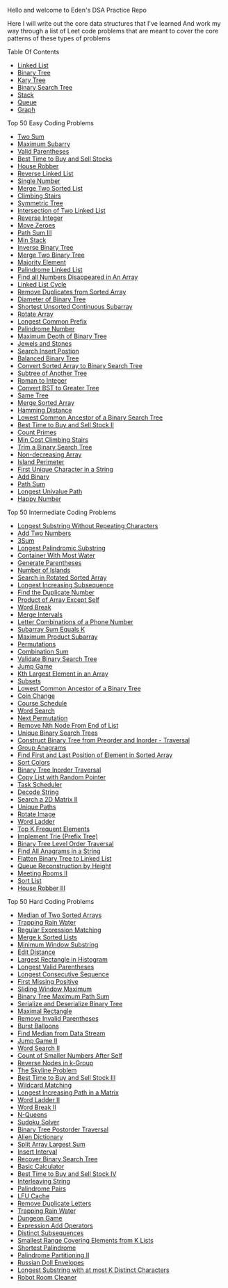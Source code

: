 Hello and welcome to Eden's DSA Practice Repo

Here I will write out the core data structures that I've learned 
And work my way through a list of Leet code problems that are meant to cover the core patterns of these types of problems

Table Of Contents
- [Linked List]()
- [Binary Tree]()
- [Kary Tree]()
- [Binary Search Tree]()
- [Stack]()
- [Queue]()
- [Graph]()

Top 50 Easy Coding Problems

- [Two Sum]()
- [Maximum Subarry]()
- [Valid Parentheses]()
- [Best Time to Buy and Sell Stocks]()
- [House Robber]()
- [Reverse Linked List]()
- [Single Number]()
- [Merge Two Sorted List]()
- [Climbing Stairs]()
- [Symmetric Tree]()
- [Intersection of Two Linked List]()
- [Reverse Integer]()
- [Move Zeroes]()
- [Path Sum III]()
- [Min Stack]()
- [Inverse Binary Tree]()
- [Merge Two Binary Tree]()
- [Majority Element]()
- [Palindrome Linked List]()
- [Find all Numbers Disappeared in An Array]()
- [Linked List Cycle]()
- [Remove Duplicates from Sorted Array]()
- [Diameter of Binary Tree]()
- [Shortest Unsorted Continuous Subarray]()
- [Rotate Array]()
- [Longest Common Prefix]()
- [Palindrome Number]()
- [Maximum Depth of Binary Tree]()
- [Jewels and Stones]()
- [Search Insert Postion]()
- [Balanced Binary Tree]()
- [Convert Sorted Array to Binary Search Tree]()
- [Subtree of Another Tree]()
- [Roman to Integer]()
- [Convert BST to Greater Tree]()
- [Same Tree]()
- [Merge Sorted Array]()
- [Hamming Distance]()
- [Lowest Common Ancestor of a Binary Search Tree]()
- [Best Time to Buy and Sell Stock II]()
- [Count Primes]()
- [Min Cost Climbing Stairs]()
- [Trim a Binary Search Tree]()
- [Non-decreasing Array]()
- [Island Perimeter]()
- [First Unique Character in a String]()
- [Add Binary]()
- [Path Sum]()
- [Longest Univalue Path]()
- [Happy Number]()

Top 50 Intermediate Coding Problems

- [Longest Substring Without Repeating Characters]()
- [Add Two Numbers]()
- [3Sum]()
- [Longest Palindromic Substring]()
- [Container With Most Water]()
- [Generate Parentheses]()
- [Number of Islands]()
- [Search in Rotated Sorted Array]()
- [Longest Increasing Subsequence]()
- [Find the Duplicate Number]()
- [Product of Array Except Self]()
- [Word Break]()
- [Merge Intervals]()
- [Letter Combinations of a Phone Number]()
- [Subarray Sum Equals K]()
- [Maximum Product Subarray]()
- [Permutations]()
- [Combination Sum]()
- [Validate Binary Search Tree]()
- [Jump Game]()
- [Kth Largest Element in an Array]()
- [Subsets]()
- [Lowest Common Ancestor of a Binary Tree]()
- [Coin Change]()
- [Course Schedule]()
- [Word Search]()
- [Next Permutation]()
- [Remove Nth Node From End of List]()
- [Unique Binary Search Trees]()
- [Construct Binary Tree from Preorder and Inorder - Traversal]()
- [Group Anagrams]()
- [Find First and Last Position of Element in Sorted Array]()
- [Sort Colors]()
- [Binary Tree Inorder Traversal]()
- [Copy List with Random Pointer]()
- [Task Scheduler]()
- [Decode String]()
- [Search a 2D Matrix II]()
- [Unique Paths]()
- [Rotate Image]()
- [Word Ladder]()
- [Top K Frequent Elements]()
- [Implement Trie (Prefix Tree)]()
- [Binary Tree Level Order Traversal]()
- [Find All Anagrams in a String]()
- [Flatten Binary Tree to Linked List]()
- [Queue Reconstruction by Height]()
- [Meeting Rooms II]()
- [Sort List]()
- [House Robber III]()

Top 50 Hard Coding Problems

- [Median of Two Sorted Arrays]()
- [Trapping Rain Water]()
- [Regular Expression Matching]()
- [Merge k Sorted Lists]()
- [Minimum Window Substring]()
- [Edit Distance]()
- [Largest Rectangle in Histogram]()
- [Longest Valid Parentheses]()
- [Longest Consecutive Sequence]()
- [First Missing Positive]()
- [Sliding Window Maximum]()
- [Binary Tree Maximum Path Sum]()
- [Serialize and Deserialize Binary Tree]()
- [Maximal Rectangle]()
- [Remove Invalid Parentheses]()
- [Burst Balloons]()
- [Find Median from Data Stream]()
- [Jump Game II]()
- [Word Search II]()
- [Count of Smaller Numbers After Self]()
- [Reverse Nodes in k-Group]()
- [The Skyline Problem]()
- [Best Time to Buy and Sell Stock III]()
- [Wildcard Matching]()
- [Longest Increasing Path in a Matrix]()
- [Word Ladder II]()
- [Word Break II]()
- [N-Queens]()
- [Sudoku Solver]()
- [Binary Tree Postorder Traversal]()
- [Alien Dictionary]()
- [Split Array Largest Sum]()
- [Insert Interval]()
- [Recover Binary Search Tree]()
- [Basic Calculator]()
- [Best Time to Buy and Sell Stock IV]()
- [Interleaving String]()
- [Palindrome Pairs]()
- [LFU Cache]()
- [Remove Duplicate Letters]()
- [Trapping Rain Water]()
- [Dungeon Game]()
- [Expression Add Operators]()
- [Distinct Subsequences]()
- [Smallest Range Covering Elements from K Lists]()
- [Shortest Palindrome]()
- [Palindrome Partitioning II]()
- [Russian Doll Envelopes]()
- [Longest Substring with at most K Distinct Characters]()
- [Robot Room Cleaner]()